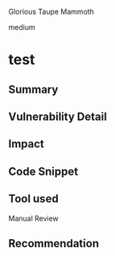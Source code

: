 Glorious Taupe Mammoth

medium

# test

## Summary

## Vulnerability Detail

## Impact

## Code Snippet

## Tool used

Manual Review

## Recommendation
